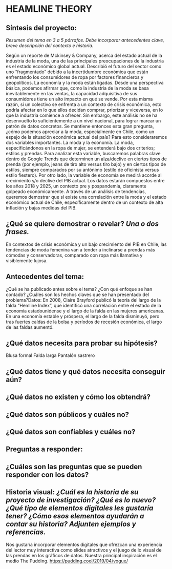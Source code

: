 # HEAMLINE THEORY

## Síntesis del proyecto:
*Resumen del tema en 3 a 5 párrafos. Debe incorporar antecedentes clave, breve descripción del contexto e historia.* 

Según un reporte de Mckinsey & Company, acerca del estado actual de la industria de la moda, una de las principales preocupaciones de la industria es el estado económico global actual. Describió el futuro del sector como uno “fragmentado” debido a la incertidumbre económica que están enfrentando los consumidores de ropa por factores financieros y geopolíticos.
La economía y la moda están ligadas. Desde una perspectiva básica, podemos afirmar que, como la industria de la moda se basa inevitablemente en las ventas, la capacidad adquisitiva de sus consumidores tiene un alto impacto en qué se vende. Por esta misma razón, si un colectivo se enfrenta a un contexto de crisis económica, esto podría afectar en lo que ellos decidan comprar, priorizar y viceversa, en lo que la industria comience a ofrecer. 
Sin embargo, este análisis no se ha desenvuelto lo suficientemente a un nivel nacional, para lograr marcar un patrón de datos concretos. Se mantiene entonces esta gran pregunta, ¿cómo podemos apreciar a la moda, especialmente en Chile, como un espejo de la situación económica actual del país?
Para esto consideraremos dos variables importantes. La moda y la economía. La moda, especificándonos en la ropa de mujer, se entenderá bajo dos criterios; estilos y prendas. Para analizar esta variable, buscaremos palabras clave dentro de Google Trends que determinen un alza/declive en ciertos tipos de prenda (por ejemplo, jeans de tiro alto versus tiro bajo) y en ciertos tipos de estilos, siempre comparados por su antónimo (estilo de oficinista versus estilo fiestero). Por otro lado, la variable de economía se medirá acorde al crecimiento y/o declive del PIB actual. Los datos estarán compuestos entre los años 2018 y 2025, un contexto pre y pospandemia, claramente golpeado económicamente.
A través de un análisis de tendencias, queremos demostrar que sí existe una correlación entre la moda y el estado económico actual de Chile, específicamente dentro de un contexto de alta inflación y bajas medidas del PIB. 

## ¿Qué se quiere demostrar o revelar? *Una o dos frases.*
En contextos de crisis económica y un bajo crecimiento del PIB en Chile, las tendencias de moda femenina van a tender a inclinarse a prendas más cómodas y conservadoras, comparado con ropa más llamativa y visiblemente lujosa.

## Antecedentes del tema:
¿Qué se ha publicado antes sobre el tema? ¿Con qué enfoque se han contado? ¿Cuáles son los hechos claves que se han presentado del problema?Datos: 
En 2008, Claire Brayford publicó la teoría del largo de la falda “Hemline Index”, que identificó una correlación entre el estado de la economía estadounidense y el largo de la falda en las mujeres americanas. En una economía estable y próspera, el largo de la falda disminuyó, pero tras fuertes caídas de la bolsa y períodos de recesión económica, el largo de las faldas aumentó.

## ¿Qué datos necesita para probar su hipótesis?
Blusa formal
Falda larga
Pantalón sastrero 

## ¿Qué datos tiene y qué datos necesita conseguir aún?

## ¿Qué datos no existen y cómo los obtendrá?

## ¿Qué datos son públicos y cuáles no?

## ¿Qué datos son confiables y cuáles no?

## Preguntas a responder:

## ¿Cuáles son las preguntas que se pueden responder con los datos?

## Historia visual: *¿Cuál es la historia de su proyecto de investigación? ¿Qué es lo nuevo? ¿Qué tipo de elementos digitales les gustaría tener? ¿Cómo esos elementos ayudarán a contar su historia? Adjunten ejemplos y referencias.*

Nos gustaría incorporar elementos digitales que ofrezcan una experiencia del lector muy interactiva como slides atractivos y el juego de lo visual de las prendas en los gráficos de datos. Nuestra principal inspiración es el medio The Pudding. https://pudding.cool/2019/04/vogue/



